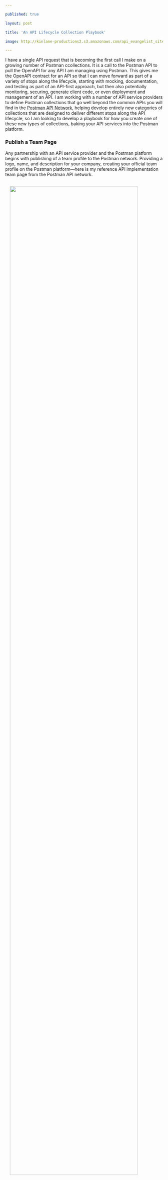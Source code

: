 ---
published: true
layout: post
title: 'An API Lifecycle Collection Playbook'
image: http://kinlane-productions2.s3.amazonaws.com/api_evangelist_site/blog/1_playbook.png
---
<p class="p1">I have a single API request that is becoming the first call I make on a growing number of Postman ccollections. It is a call to the Postman API to pull the OpenAPI for any API I am managing using Postman. This gives me the OpenAPI contract for an API so that I can move forward as part of a variety of stops along the lifecycle, starting with mocking, documentation, and testing as part of an API-first approach, but then also potentially monitoring, securing, generate client code, or even deployment and management of an API. I am working with a number of API service providers to define Postman collections that go well beyond the common APIs you will find in the <a href="https://explore.postman.com/">Postman API Network</a>, helping develop entirely new categories of collections that are designed to deliver different stops along the API lifecycle, so I am looking to develop a playbook for how you create one of these new types of collections, baking your API services into the Postman platform.</p>
<h3>Publish a Team Page</h3>
<p class="p1">Any partnership with an API service provider and the Postman platform begins with publishing of a team profile to the Postman network. Providing a logo, name, and description for your company, creating your official team profile on the Postman platform&mdash;here is my reference API implementation team page from the Postman API network.&nbsp;</p>
<p class="p1"><img style="padding: 15px;" src="http://kinlane-productions2.s3.amazonaws.com/api_evangelist_site/blog/1_playbook.png" alt="" width="90%" align="center" /></p>
<p class="p1">You can manage your team profile under your team settings in your Postman dashboard. You can upload a logo, choose a name, and provide a description. When ready, you can choose to make your profile public, choosing a subdomain for your company on the Postman platform.&nbsp;</p>
<p class="p1"><img style="padding: 15px;" src="http://kinlane-productions2.s3.amazonaws.com/api_evangelist_site/blog/2_playbook.png" alt="" width="90%" align="center" /></p>
<p class="p1">This is the profile for your API services on the Postman platform, accessible by 13 million developers via their desktop application and on the web. All the collections and template you publish for your services will show up here, and be discoverable via Postman and Google search, providing more exposure for the services you are making available to API providers.</p>
<h3>API Lifecycle Collections</h3>
<p class="p1">Most of the Postman collections available in the API Network are from API providers like <a href="https://explore.postman.com/356847">Twitter</a> and <a href="https://explore.postman.com/salesforce-developers">Salesforce</a>, but as we are ramping up our partnering across the API lifecycle, we are looking to get a lot more DevOps, DevSecOps, and APIOps collections available that push the API network beyond just SaaS and product APIs. As Postman is expanding to become a full lifecycle API management provider it is partnering for many of these stops along the API lifecycle. Postman&rsquo;s roots as an HTTP client, debugging, and testing tool provides a base, and we&rsquo;ve rolled out the builder, documentation, mocking, code generation, and other portions of the lifecycle over the years. But, we aren&rsquo;t about to reinvent the wheel when it comes to API deployment, management, security, and other more established portions of the API lifecycle, and we are depending on you to deliver these capabilities for us. So, let&rsquo;s walk through the anatomy of an API lifecycle collection that can help you deliver API lifecycle capabilities to our 13 million users.</p>
<h3>Anatomy of the API Request</h3>
<p class="p1">When it comes to an API lifecycle collection, it can have as many API calls to your API service provider API as you desire, but there should be a certain anatomy to a request within an API lifecycle collection that focuses on improving upon the life of the API being designed, developed, or managed, leveraging the OpenAPI definition that exists within Postman, as well as the other building blocks that help bring that API to life. Here are the suggested moving parts of an API you can offer as part of an API lifecycle collection.</p>
<ul class="ul1">
<li class="li1"><strong>Providing a Descriptive Resource</strong> - Make your API request as meaningful to the API lifecycle as possible, providing a clear action like monitor, scan, secure, mock, etc. helping the user understand the value being delivered.</li>
<li class="li1"><strong>Pulls OpenAPI from Postman API</strong> - Include details about the name or id of the API in question as part of the API request, so that you can easily pull the OpenAPI contract using the Postman API, providing the bones of the request.</li>
<li class="li1"><strong>Deliver the API Lifecycle Value </strong>- Take that OpenAPI and perform some meaningful stop along the API lifecycle, by mocking, documenting, generating tests, generating SDKs, scanning, fuzzing, securing, monitoring, or any other value to API providers.</li>
<li class="li1"><strong>Publish Results to Environment&nbsp;</strong>- Publish all relevant data I will need from the value generated as part of this API call to a Postman environment for me to use. If you mock or deploy my API, provide me with a base URL, if you test, monitor, or secure, provide me with the results.</li>
<li class="li1"><strong>Return Appropriate Reponse -</strong> Then return an informative response with the appropriate status code, allowing me to easily respond to what just happened when it came to moving my API forward along an established API lifecycle.</li>
</ul>
<p class="p1">You can use this blueprint to create any number of API calls that help move an API forward as part of your organizations well established (or not so well established) API lifecycle. Just ensure that each API request leverages the OpenAPI contract for an API, performs some magic, and then returns all actionable data to an environment so that the results are available at my fingertips within Postman. Allowing me to move forward my API in some meaningful way, then build upon that value using other services you or another API service provider offers, getting me where I want to be with the evolution of my API.</p>
<h3>Publish to Network</h3>
<p class="p1">After you have published your team, and built a useful API lifecycle collection&mdash;<a href="https://learning.postman.com/docs/publishing-your-api/add-api-network/">publish it to the Postman API network</a>. Make sure you provide adequate documentation for your collection, explaining what it does, and how you will need to obtain any credentials, keys, or tokens to make it happen. When ready, publish it to your team profile, making it available to 13 million Postman users.</p>
<p class="p1"><img style="padding: 15px;" src="http://kinlane-productions2.s3.amazonaws.com/api_evangelist_site/blog/3_playbook.png" alt="" width="90%" align="center" /></p>
<p class="p1">Repeat this for every API lifecycle capability your company brings to the table. Sure, you can make a single collection for the entire surface area of your service's API, but it is even better if you make single executable representations of each capability, publish to the Postman API network, and enable users to execute using a Run in Postman button from across all of the documentation for your API services.</p>
<h3>Explore API Lifecycle Collections in the Network</h3>
<p class="p1">With all of the API lifecycle capabilities you offer as an API service provider defined as Postman collections and published to the Postman network, anyone using Postman can discover via search and browsing, then add to their own workspaces with a single click. With meaningful titles and robust, informative descriptions for all API lifecycle collections, developers can discover exactly that step they need to move forward their APIs according to the API lifecycle they have defined. Picking from a menu of full lifecycle API solutions from Postman, but also from across a diverse range of API service providers who add value&mdash;while leveraging Postman as the factory floor for moving each API from idea to production.</p>
<h3>Run in Postman</h3>
<p class="p1">Once a Postman user finds your API lifecycle collection in the Postman API network, and clicks on the Run in Postman button to add to their workspace, they will need a couple of things before they can actually put to work as part of the API lifecycle. While there may be other details needed, ideally the user only needs two important keys to accomplish whatever they are looking to do as part of managing their APIs.&nbsp;</p>
<ul class="ul1">
<li class="li1"><strong>Adds Postman Key </strong>- They will need to obtain their Postman API key from their account and provide, otherwise the Postman API will not be able to be access for pulling the OpenAPI and publishing the environment as mentioned above.</li>
<li class="li1"><strong>Adds Service Key </strong>- Next they will need the appropriate keys for the service being provided. Ideally, like Postman, this is just a single API key, which then provides the second half of this API lifecycle collection coin, connecting the dots.</li>
</ul>
<p class="p1">As an API developer I should be able to onboard with a new collection with as little friction as possible. Ideally, I can add keys for all of the API service providers I use to a single or set of Postman environments, and then apply seamlessly across many different API lifecycle collections. Providing the keys to the API factory floor that turn on all stops along the API lifecycle across all APIs and services being developed, then also leveraging the same environments for storing, aggregating, and acting upon all of the results and exhaust of each stop along the way.</p>
<h3>Working With Postman to Deliver the Full API Lifecycle</h3>
<p class="p1">Postman can&rsquo;t deliver every stop along the API lifecycle. We are depending on our partners to deliver many of the stops we don&rsquo;t offer, like deployment, management, and security. We also encourage partners to step up and build upon the services we do, and augment them with industrial grade capabilities that go beyond what we offer. This type of collection might seem like pretty lofty stuff, but it isn&rsquo;t. Once you begin to realize that our APIs are just managed using APIs, this type of collection makes a lot more sense. Postman collections aren&rsquo;t just for making requests to a single, or multiple APIs using a runner, monitor, or in the pipeline with Newman. Postman collections are also using APIs to mock, document, test, secure, govern, and deliver every other stop along the API lifecycle. These are the Postman collections I am looking to populate the Postman API network in coming months. Working with partners to help me deliver all of the capabilities our developers are going to need to move their APIs forward in a consistent and scalable way across their teams.</p>
<p class="p1">If you have questions about how all this works, feel free to reach out. When it comes to reaching developers with your API services, doing it within the tools they are already using makes a lot of sense. Postman is ubiquitous across startups all thew ay to enterprise organizations. It is how developers are making sense of the rapidly expanding API landscape around them, so it make sense for them to also use to make sense of the API lifecycle. Helping them more rapidly move forward the APIs they are developing, in a consistent way across teams, with quick access to any of the new services they will need to iterate upon the API infrastructure they are delivering. I am going to keep working on this API lifecycle collection playbook until I have a short, concise way to demonstrate how API service providers can reach Postman developers with their API services, using Postman collections that leverage OpenAPI contracts to move each API forward across the factory floor, until it is ready for production.</p>
